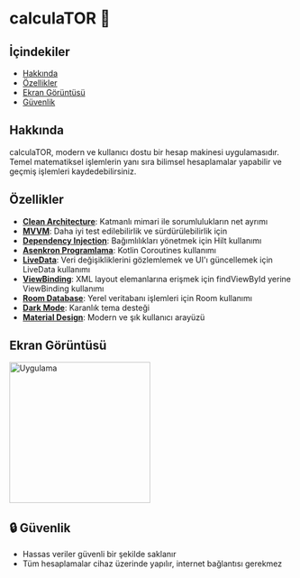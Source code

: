 # calculaTOR 🧮

## İçindekiler

* [Hakkında](#hakkında)
* [Özellikler](#özellikler)
* [Ekran Görüntüsü](#ekran-görüntüsü)
* [Güvenlik](#güvenlik)

## Hakkında

calculaTOR, modern ve kullanıcı dostu bir hesap makinesi uygulamasıdır. Temel matematiksel işlemlerin yanı sıra bilimsel hesaplamalar yapabilir ve geçmiş işlemleri kaydedebilirsiniz.

## Özellikler

- **[Clean Architecture]()**: Katmanlı mimari ile sorumlulukların net ayrımı
- **[MVVM]()**: Daha iyi test edilebilirlik ve sürdürülebilirlik için
- **[Dependency Injection]()**: Bağımlılıkları yönetmek için Hilt kullanımı
- **[Asenkron Programlama]()**: Kotlin Coroutines kullanımı
- **[LiveData]()**: Veri değişikliklerini gözlemlemek ve UI'ı güncellemek için LiveData kullanımı
- **[ViewBinding]()**: XML layout elemanlarına erişmek için findViewById yerine ViewBinding kullanımı
- **[Room Database]()**: Yerel veritabanı işlemleri için Room kullanımı
- **[Dark Mode]()**: Karanlık tema desteği
- **[Material Design]()**: Modern ve şık kullanıcı arayüzü

## Ekran Görüntüsü

<img src="screenshot/SS1.png" alt="Uygulama" width="250"/>

## 🔒 Güvenlik
- Hassas veriler güvenli bir şekilde saklanır
- Tüm hesaplamalar cihaz üzerinde yapılır, internet bağlantısı gerekmez
